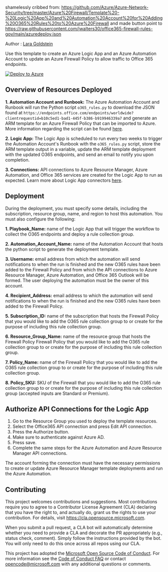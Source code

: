 shamelessly cribbed from: https://github.com/Azure/Azure-Network-Security/tree/master/Azure%20Firewall/Template%20-%20Logic%20App%20and%20Automation%20Account%20for%20Adding%20O365%20Rules%20to%20Azure%20Firewall and made button point to https://raw.githubusercontent.com/jwalters30/office365-firewall-rules-gov/main/azuredeploy.json

Author : [Lara Goldstein](https://github.com/laragoldstein13)

Use this template to create an Azure Logic App and an Azure Automation Account to update an Azure Firewall Policy to allow traffic to Office 365 endpoints.

[![Deploy to Azure](https://aka.ms/deploytoazurebutton)](https://portal.azure.us/#create/Microsoft.Template/uri/https%3A%2F%2Fraw.githubusercontent.com%2Fjwalters30%2Foffice365-firewall-rules-gov%2Fmain%2Fazuredeploy.json)

## Overview of Resources Deployed
**1. Automation Account and Runbook:** The Azure Automation Account and Runbook will run the Python script `o365_rules.py` to download the JSON found at `https://endpoints.office.com/endpoints/worldwide?clientrequestid=b10c5ed1-bad1-445f-b386-b919946339a7` and generate an ARM template for an Azure Firewall Policy that can be imported to Azure. More information regarding the script can be found [here](https://blog.cloudtrooper.net/2022/05/06/azure-firewall-rules-for-office-365/).

**2. Logic App:** The Logic App is scheduled to run every two weeks to trigger the Automation Account's Runbook with the `o365_rules.py` script, store the ARM template output in a variable, update the ARM template deployment with the updated O365 endpoints, and send an email to notify you upon completion.

**3. Connections:** API connections to Azure Resource Manager, Azure Automation, and Office 365 services are created for the Logic App to run as expected. Learn more about Logic App connectors [here](https://docs.microsoft.com/en-us/azure/connectors/apis-list).

## Deployment

During the deployment, you must specify some details, including the subscription, resource group, name, and region to host this automation. You must also configure the following: 

**1. Playbook_Name:** name of the Logic App that will trigger the workflow to collect the O365 endpoints and deploy a rule collection group.

**2. Automation_Account_Name:** name of the Automation Account that hosts the python script to generate the deployment template.

**3. Username:** email address from which the automation will send notifications to when the run is finished and the new O365 rules have been added to the Firewall Policy and from which the API connections to Azure Resource Manager, Azure Automation, and Office 365 Outlook will be formed. The user deploying the automation must be the owner of this account.

**4. Recipient_Address:** email address to which the automation will send notifications to when the run is finished and the new O365 rules have been added to the Firewall Policy.

**5. Subscription_ID:** name of the subscription that hosts the Firewall Policy that you would like to add the O365 rule collection group to  or create for the purpose of including this rule collection group.

**6. Resource_Group_Name:** name of the resource group that hosts the Firewall Policy Firewall Policy that you would like to add the O365 rule collection group to  or create for the purpose of including this rule collection group.

**7. Policy_Name:** name of the Firewall Policy that you would like to add the O365 rule collection group to or create for the purpose of including this rule collection group.

**8. Policy_SKU:** SKU of the Firewall that you would like to add the O365 rule collection group to or create for the purpose of including this rule collection group (accepted inputs are Standard or Premium).

## Authorize API Connections for the Logic App

1. Go to the Resource Group you used to deploy the template resources. 
2. Select the Office365 API connection and press Edit API connection. 
3. Press the Authorize button. 
4. Make sure to authenticate against Azure AD. 
5. Press save. 
6. Complete the same steps for the Azure Automation and Azure Resource Manager API connections.
 
The account forming the connection must have the necessary permissions to create or update Azure Resource Manager template deployments and run the Azure Automation.

## Contributing

This project welcomes contributions and suggestions.  Most contributions require you to agree to a
Contributor License Agreement (CLA) declaring that you have the right to, and actually do, grant us
the rights to use your contribution. For details, visit https://cla.opensource.microsoft.com.

When you submit a pull request, a CLA bot will automatically determine whether you need to provide
a CLA and decorate the PR appropriately (e.g., status check, comment). Simply follow the instructions
provided by the bot. You will only need to do this once across all repos using our CLA.

This project has adopted the [Microsoft Open Source Code of Conduct](https://opensource.microsoft.com/codeofconduct/).
For more information see the [Code of Conduct FAQ](https://opensource.microsoft.com/codeofconduct/faq/) or
contact [opencode@microsoft.com](mailto:opencode@microsoft.com) with any additional questions or comments.

